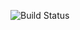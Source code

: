 ![Build Status](https://codeship.com/projects/261bd7a0-dcbd-0132-eb26-7a6dc99c027d/status?branch=master)